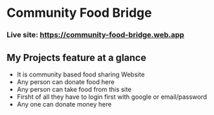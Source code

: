# Community Food Bridge
### Live site: https://community-food-bridge.web.app
## My Projects feature at a glance
- It is community based food sharing Website
- Any person can donate food here
- Any person can take food from this site
- Firsht of all they have to login first with google or email/password
- Any one can donate money here
